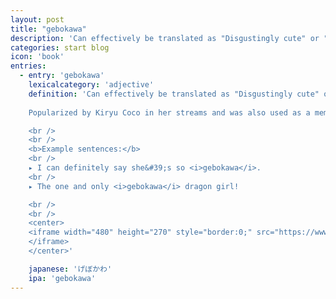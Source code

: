 ```yaml
---
layout: post
title: "gebokawa"
description: 'Can effectively be translated as "Disgustingly cute" or "so cute that I want to vomit."'
categories: start blog
icon: 'book'
entries:
  - entry: 'gebokawa'
    lexicalcategory: 'adjective'
    definition: 'Can effectively be translated as "Disgustingly cute" or "so cute that I want to vomit." It comes from the two words げぼ (gebo), meaning to vomit, and かわいい (kawaii), meaning cute.
    
    Popularized by Kiryu Coco in her streams and was also used as a member emote.

    <br />
    <br />
    <b>Example sentences:</b>
    <br />
    ▸ I can definitely say she&#39;s so <i>gebokawa</i>.
    <br />
    ▸ The one and only <i>gebokawa</i> dragon girl!

    <br />
    <br />
    <center>
    <iframe width="480" height="270" style="border:0;" src="https://www.youtube.com/embed/NfPS08sQSEQ">
    </iframe>
    </center>'

    japanese: 'げぼかわ'
    ipa: 'gebokawa'
---
```

